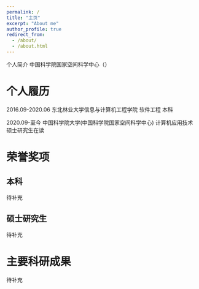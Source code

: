 ```yaml
---
permalink: /
title: "主页"
excerpt: "About me"
author_profile: true
redirect_from: 
  - /about/
  - /about.html
---
```

个人简介
中国科学院国家空间科学中心（）



个人履历
======
2016.09-2020.06 东北林业大学信息与计算机工程学院 软件工程 本科

2020.09-至今    中国科学院大学(中国科学院国家空间科学中心) 计算机应用技术 硕士研究生在读


荣誉奖项
======

本科
------
待补充

硕士研究生
------
待补充





主要科研成果
======
待补充

